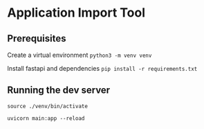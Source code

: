 # Application Import Tool

## Prerequisites

Create a virtual environment
`python3 -m venv venv`

Install fastapi and dependencies
`pip install -r requirements.txt`


## Running the dev server

`source ./venv/bin/activate`

```
uvicorn main:app --reload
```
